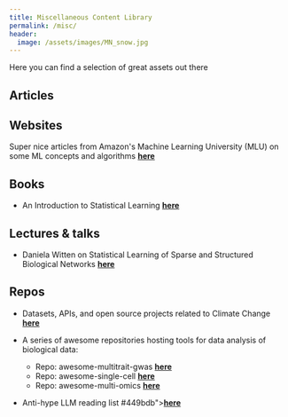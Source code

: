 ```yaml
---
title: Miscellaneous Content Library
permalink: /misc/
header:
  image: /assets/images/MN_snow.jpg
---
```

Here you can find a selection of great assets out there

## Articles


## Websites
Super nice articles from Amazon's Machine Learning University (MLU) on some ML concepts and algorithms <span style="color: #449bdb">[**here**](https://mlu-explain.github.io/)</span>

## Books
* An Introduction to Statistical Learning <span style="color: #449bdb">[**here**](https://www.statlearning.com/)</span>

## Lectures & talks
* Daniela Witten on Statistical Learning of Sparse and Structured Biological Networks <span style="color: #449bdb">[**here**](https://www.youtube.com/watch?v=jmnJiXA5fm0&list=PLO41O2DMvOCMJjinkam2ne_ANe3vTDGO8&index=1&ab_channel=UWVideo)</span>

## Repos
* Datasets, APIs, and open source projects related to Climate Change <span style="color: #449bdb">[**here**](https://github.com/patrick-zippenfenig/climate-change-data)</span>

* A series of awesome repositories hosting tools for data analysis of biological data:
  - Repo: awesome-multitrait-gwas <span style="color: #449bdb">[**here**](https://github.com/MalteThodberg/awesome-multitrait-gwas)</span>
  - Repo: awesome-single-cell <span style="color: #449bdb">[**here**](https://github.com/seandavi/awesome-single-cell)</span>
  - Repo: awesome-multi-omics <span style="color: #449bdb">[**here**](https://github.com/mikelove/awesome-multi-omics)</span>

* Anti-hype LLM reading list #449bdb">[**here**](https://gist.github.com/veekaybee/be375ab33085102f9027853128dc5f0e)</span>
